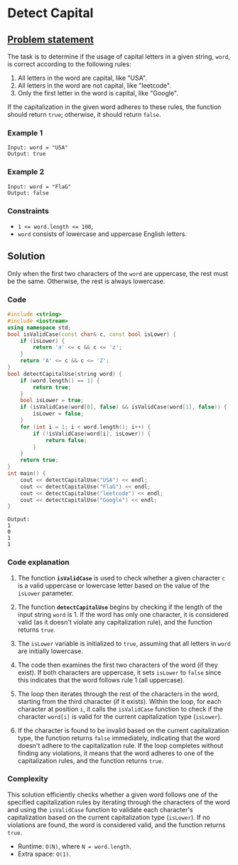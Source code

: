 # Detect Capital 

## [Problem statement](https://leetcode.com/problems/detect-capital/)

The task is to determine if the usage of capital letters in a given string, `word`, is correct according to the following rules:

1. All letters in the word are capital, like "USA".
2. All letters in the word are not capital, like "leetcode".
3. Only the first letter in the word is capital, like "Google".

If the capitalization in the given word adheres to these rules, the function should return `true`; otherwise, it should return `false`. 

### Example 1
```text
Input: word = "USA"
Output: true
```

### Example 2
```text
Input: word = "FlaG"
Output: false
```
 

### Constraints

* `1 <= word.length <= 100`,
* `word` consists of lowercase and uppercase English letters.

## Solution 
Only when the first two characters of the `word` are uppercase, the rest must be the same.
Otherwise, the rest is always lowercase.


### Code
```cpp
#include <string>
#include <iostream>
using namespace std;
bool isValidCase(const char& c, const bool isLower) {
    if (isLower) {
        return 'a' <= c && c <= 'z';
    }
    return 'A' <= c && c <= 'Z';
}
bool detectCapitalUse(string word) {
    if (word.length() == 1) {
        return true;
    }
    bool isLower = true;
    if (isValidCase(word[0], false) && isValidCase(word[1], false)) {
        isLower = false;
    }
    for (int i = 1; i < word.length(); i++) {
        if (!isValidCase(word[i], isLower)) {
            return false;
        }
    }
    return true;
}
int main() {
    cout << detectCapitalUse("USA") << endl;
    cout << detectCapitalUse("FlaG") << endl;
    cout << detectCapitalUse("leetcode") << endl;
    cout << detectCapitalUse("Google") << endl;
}
```
```text
Output:
1
0
1
1
```

### Code explanation

1. The function **`isValidCase`** is used to check whether a given character `c` is a valid uppercase or lowercase letter based on the value of the `isLower` parameter.

2. The function **`detectCapitalUse`** begins by checking if the length of the input string `word` is 1. If the word has only one character, it is considered valid (as it doesn't violate any capitalization rule), and the function returns `true`.

3. The `isLower` variable is initialized to `true`, assuming that all letters in `word` are initially lowercase.

4. The code then examines the first two characters of the word (if they exist). If both characters are uppercase, it sets `isLower` to `false` since this indicates that the word follows rule 1 (all uppercase).
   
5. The loop then iterates through the rest of the characters in the word, starting from the third character (if it exists). Within the loop, for each character at position `i`, it calls the `isValidCase` function to check if the character `word[i]` is valid for the current capitalization type (`isLower`).
   
6. If the character is found to be invalid based on the current capitalization type, the function returns `false` immediately, indicating that the word doesn't adhere to the capitalization rule. If the loop completes without finding any violations, it means that the word adheres to one of the capitalization rules, and the function returns `true`.


### Complexity
This solution efficiently checks whether a given word follows one of the specified capitalization rules by iterating through the characters of the word and using the `isValidCase` function to validate each character's capitalization based on the current capitalization type (`isLower`). If no violations are found, the word is considered valid, and the function returns `true`. 

* Runtime: `O(N)`, where `N = word.length`.
* Extra space: `O(1)`.



